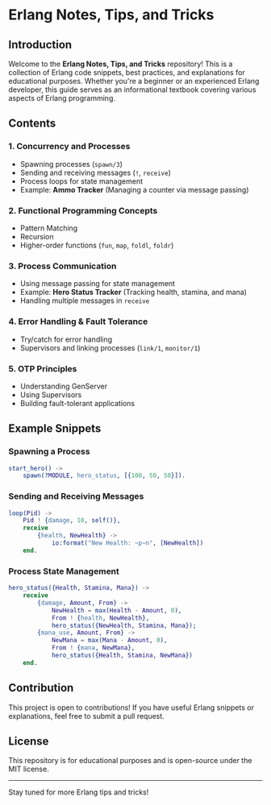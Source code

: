 # Erlang Notes, Tips, and Tricks

## Introduction

Welcome to the **Erlang Notes, Tips, and Tricks** repository! This is a collection of Erlang code snippets, best practices, and explanations for educational purposes. Whether you're a beginner or an experienced Erlang developer, this guide serves as an informational textbook covering various aspects of Erlang programming.

## Contents

### 1. Concurrency and Processes

- Spawning processes (`spawn/3`)
- Sending and receiving messages (`!`, `receive`)
- Process loops for state management
- Example: **Ammo Tracker** (Managing a counter via message passing)

### 2. Functional Programming Concepts

- Pattern Matching
- Recursion
- Higher-order functions (`fun`, `map`, `foldl`, `foldr`)

### 3. Process Communication

- Using message passing for state management
- Example: **Hero Status Tracker** (Tracking health, stamina, and mana)
- Handling multiple messages in `receive`

### 4. Error Handling & Fault Tolerance

- Try/catch for error handling
- Supervisors and linking processes (`link/1`, `monitor/1`)

### 5. OTP Principles

- Understanding GenServer
- Using Supervisors
- Building fault-tolerant applications

## Example Snippets

### Spawning a Process

```erlang
start_hero() ->
    spawn(?MODULE, hero_status, [{100, 50, 50}]).
```

### Sending and Receiving Messages

```erlang
loop(Pid) ->
    Pid ! {damage, 10, self()},
    receive
        {health, NewHealth} ->
            io:format("New Health: ~p~n", [NewHealth])
    end.
```

### Process State Management

```erlang
hero_status({Health, Stamina, Mana}) ->
    receive
        {damage, Amount, From} ->
            NewHealth = max(Health - Amount, 0),
            From ! {health, NewHealth},
            hero_status({NewHealth, Stamina, Mana});
        {mana_use, Amount, From} ->
            NewMana = max(Mana - Amount, 0),
            From ! {mana, NewMana},
            hero_status({Health, Stamina, NewMana})
    end.
```

## Contribution

This project is open to contributions! If you have useful Erlang snippets or explanations, feel free to submit a pull request.

## License

This repository is for educational purposes and is open-source under the MIT license.

---

Stay tuned for more Erlang tips and tricks!
